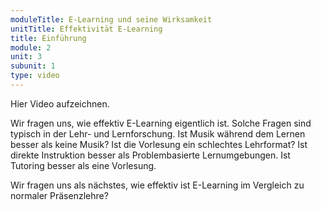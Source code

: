 ```yaml
---
moduleTitle: E-Learning und seine Wirksamkeit
unitTitle: Effektivität E-Learning
title: Einführung
module: 2
unit: 3
subunit: 1
type: video
---
```


Hier Video aufzeichnen. 

Wir fragen uns, wie effektiv E-Learning eigentlich ist. Solche Fragen sind typisch in der Lehr- und Lernforschung. Ist Musik während dem Lernen besser als keine Musik? Ist die Vorlesung ein schlechtes Lehrformat? Ist direkte Instruktion besser als Problembasierte Lernumgebungen. Ist Tutoring besser als eine Vorlesung. 

Wir fragen uns als nächstes, wie effektiv ist E-Learning im Vergleich zu normaler Präsenzlehre? 
